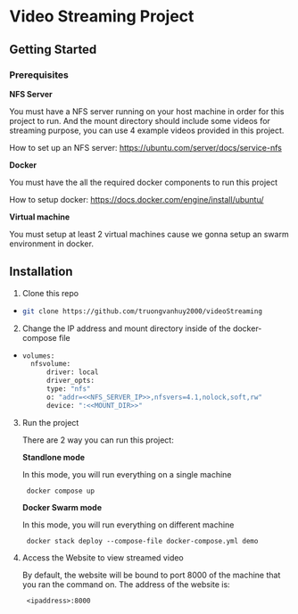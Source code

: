 # Video Streaming Project
## Getting Started
### Prerequisites
**NFS Server**

You must have a NFS server running on your host machine in order for this project to run. And the mount directory should include some videos for streaming purpose, you can use 4 example videos provided in this project.

How to set up an NFS server: https://ubuntu.com/server/docs/service-nfs

**Docker**

You must have the all the required docker components to run this project

How to setup docker: https://docs.docker.com/engine/install/ubuntu/

**Virtual machine**

You must setup at least 2 virtual machines cause we gonna setup an swarm environment in docker.

## Installation
1. Clone this repo
* 
  ```sh
  git clone https://github.com/truongvanhuy2000/videoStreaming
  ```
2. Change the IP address and mount directory inside of the docker-compose file
* 
  ```sh
  volumes:
    nfsvolume:
        driver: local
        driver_opts:
        type: "nfs"
        o: "addr=<<NFS_SERVER_IP>>,nfsvers=4.1,nolock,soft,rw"
        device: ":<<MOUNT_DIR>>"
  ```
3. Run the project

    There are 2 way you can run this project:
    
    **Standlone mode**

    In this mode, you will run everything on a single machine
            
        docker compose up
    
    **Docker Swarm mode**

    In this mode, you will run everything on different machine

        docker stack deploy --compose-file docker-compose.yml demo
4. Access the Website to view streamed video

    By default, the website will be bound to port 8000 of the machine that you ran the command on.
    The address of the website is:
        
        <ipaddress>:8000
    
